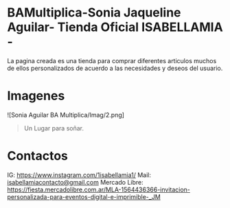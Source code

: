 # BAMultiplica-Sonia Jaqueline Aguilar- Tienda Oficial ISABELLAMIA - 
La pagina creada es una tienda para comprar diferentes articulos muchos de ellos personalizados de acuerdo a las necesidades y deseos del usuario.
#

# Imagenes
![Sonia Aguilar BA Multiplica/Imag/2.png]
> Un Lugar para soñar.
# Contactos
IG: https://www.instagram.com/1isabellamia1/
Mail: isabellamiacontacto@gmail.com
Mercado Libre: https://fiesta.mercadolibre.com.ar/MLA-1564436366-invitacion-personalizada-para-eventos-digital-e-imprimible-_JM

#

#

#

#
